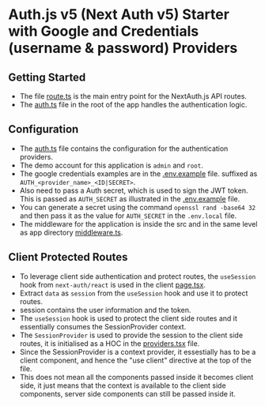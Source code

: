 # Auth.js v5 (Next Auth v5) Starter with Google and Credentials (username & password) Providers

## Getting Started

- The file [route.ts](src/app/api/auth/[...nextauth]/route.ts) is the main entry point for the NextAuth.js API routes.
- The [auth.ts](auth.ts) file in the root of the app handles the authentication logic.

## Configuration

- The [auth.ts](auth.ts) file contains the configuration for the authentication providers.
- The demo account for this application is `admin` and `root`.
- The google credentials examples are in the [.env.example](.env.example) file. suffixed as `AUTH_<provider_name>_<ID|SECRET>`.
- Also need to pass a Auth secret, which is used to sign the JWT token. This is passed as `AUTH_SECRET` as illustrated in the [.env.example](.env.example) file.
- You can generate a secret using the command `openssl rand -base64 32` and then pass it as the value for `AUTH_SECRET` in the `.env.local` file.
- The middleware for the application is inside the src and in the same level as app directory [middleware.ts](src/middleware.ts).

## Client Protected Routes

- To leverage client side authentication and protect routes, the `useSession` hook from `next-auth/react` is used in the client [page.tsx](src/app/client-page/page.tsx).
- Extract `data` as `session` from the `useSession` hook and use it to protect routes.
- session contains the user information and the token.
- The `useSession` hook is used to protect the client side routes and it essentially consumes the SessionProvider context.
- The `SessionProvider` is used to provide the session to the client side routes, it is initialised as a HOC in the [providers.tsx](src/app/providers.tsx) file.
- Since the SessionProvider is a context provider, it essestially has to be a client component, and hence the "use client" directive at the top of the file.
- This does not mean all the components passed inside it becomes client side, it just means that the context is available to the client side components, server side components can still be passed inside it.
